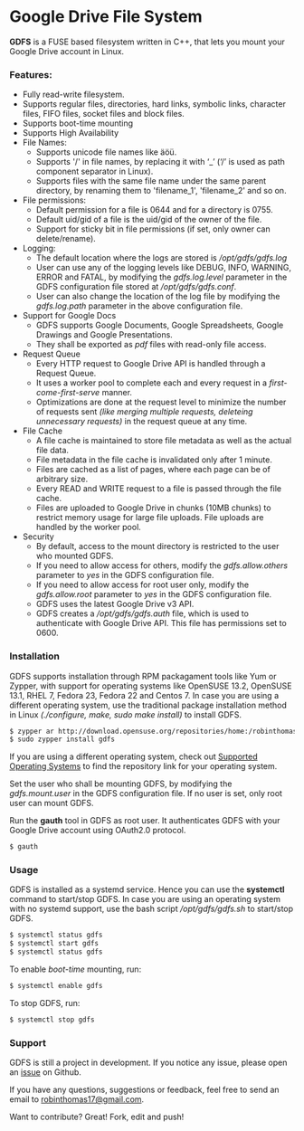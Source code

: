 Google Drive File System
========================

**GDFS** is a FUSE based filesystem written in C++, that lets you mount your Google Drive account in Linux.

### Features:
- Fully read-write filesystem.
- Supports regular files, directories, hard links, symbolic links, character files, FIFO files, socket files and block files.
- Supports boot-time mounting
- Supports High Availability
- File Names:
  - Supports unicode file names like äöü.
  - Supports '/' in file names, by replacing it with ‘_’ (‘/’ is used as path component separator in Linux).
  - Supports files with the same file name under the same parent directory, by renaming them to 'filename_1', 'filename_2' and so on. 
- File permissions:
  - Default permission for a file is 0644 and for a directory is 0755.
  - Default uid/gid of a file is the uid/gid of the owner of the file.
  - Support for sticky bit in file permissions (if set, only owner can delete/rename).
- Logging:
  - The default location where the logs are stored is */opt/gdfs/gdfs.log*
  - User can use any of the logging levels like DEBUG, INFO, WARNING, ERROR and FATAL, by modifying the *gdfs.log.level* parameter in the GDFS configuration file stored at */opt/gdfs/gdfs.conf*.
  - User can also change the location of the log file by modifying the *gdfs.log.path* parameter in the above configuration file.
- Support for Google Docs
  - GDFS supports Google Documents, Google Spreadsheets, Google Drawings and Google Presentations.
  - They shall be exported as *pdf* files with read-only file access.
- Request Queue
  - Every HTTP request to Google Drive API is handled through a Request Queue.
  - It uses a worker pool to complete each and every request in a *first-come-first-serve* manner.
  - Optimizations are done at the request level to minimize the number of requests sent *(like merging multiple requests, deleteing unnecessary requests)* in the request queue at any time.
- File Cache
  - A file cache is maintained to store file metadata as well as the actual file data.
  - File metadata in the file cache is invalidated only after 1 minute.
  - Files are cached as a list of pages, where each page can be of arbitrary size.
  - Every READ and WRITE request to a file is passed through the file cache.
  - Files are uploaded to Google Drive in chunks (10MB chunks) to restrict memory usage for large file uploads. File uploads are handled by the worker pool.
- Security
  - By default, access to the mount directory is restricted to the user who mounted GDFS.
  - If you need to allow access for others, modify the *gdfs.allow.others* parameter to *yes* in the GDFS configuration file.
  - If you need to allow access for root user only, modify the *gdfs.allow.root* parameter to *yes* in the GDFS configuration file.
  - GDFS uses the latest Google Drive v3 API.
  - GDFS creates a */opt/gdfs/gdfs.auth* file, which is used to authenticate with Google Drive API. This file has permissions set to 0600.

### Installation
GDFS supports installation through RPM packagament tools like Yum or Zypper, with support for operating systems like OpenSUSE 13.2, OpenSUSE 13.1, RHEL 7, Fedora 23, Fedora 22 and Centos 7. In case you are using a different operating system, use the traditional package installation method in Linux *(./configure, make, sudo make install)* to install GDFS.

```sh
$ zypper ar http://download.opensuse.org/repositories/home:/robinthomas/openSUSE_13.2/ robin
$ sudo zypper install gdfs
```

If you are using a different operating system, check out [Supported Operating Systems](http://download.opensuse.org/repositories/home:/robinthomas) to find the repository link for your operating system. 

Set the user who shall be mounting GDFS, by modifying the *gdfs.mount.user* in the GDFS configuration file. If no user is set, only root user can mount GDFS.

Run the **gauth** tool in GDFS as root user. It authenticates GDFS with your Google Drive account using OAuth2.0 protocol.

```sh
$ gauth
```

### Usage
GDFS is installed as a systemd service. Hence you can use the **systemctl** command to start/stop GDFS. In case you are using an operating system with no systemd support, use the bash script */opt/gdfs/gdfs.sh* to start/stop GDFS.

```sh
$ systemctl status gdfs
$ systemctl start gdfs
$ systemctl status gdfs
```

To enable *boot-time* mounting, run:
```sh
$ systemctl enable gdfs
```

To stop GDFS, run:
```sh
$ systemctl stop gdfs
```

### Support
GDFS is still a project in development. If you notice any issue, please open an [issue](https://github.com/robin-thomas/GDFS/issues) on Github.

If you have any questions, suggestions or feedback, feel free to send an email to <robinthomas17@gmail.com>.

Want to contribute? Great! Fork, edit and push!